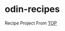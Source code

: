 # odin-recipes
Recipe Project From [TOP](https://www.theodinproject.com/lessons/foundations-recipes)
